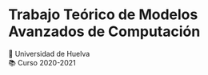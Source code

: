 #   Trabajo Teórico de Modelos Avanzados de Computación  
:school: Universidad de Huelva  
:books: Curso 2020-2021    
